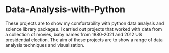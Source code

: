 # Data-Analysis-with-Python 
These projects are to show my comfortability with python data analysis and science library packages. I carried out projects that worked with data from a collection of movies, baby names from 1880-2021 and 2012 US presidential election. The aim of these projects are to show a range of data analysis techniques and visualisation.

